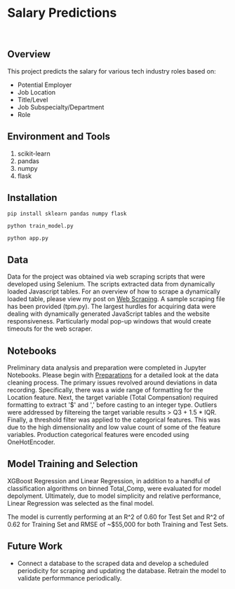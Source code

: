 # Salary Predictions
<br>

## Overview
This project predicts the salary for various tech industry roles based on:
- Potential Employer
- Job Location
- Title/Level
- Job Subspecialty/Department
- Role

## Environment and Tools
1. scikit-learn
2. pandas
3. numpy
4. flask

## Installation

`pip install sklearn pandas numpy flask`

`python train_model.py`

`python app.py`

## Data
Data for the project was obtained via web scraping scripts that were developed using Selenium. The scripts extracted data from dynamically loaded Javascript tables. For an overview of how to scrape a dynamically loaded table, please view my post on [Web Scraping](https://medium.com/@jcclark141152/data-extraction-from-dynamic-tables-9d9eafbd8064). A sample scraping file has been provided (tpm.py). The largest hurdles for acquiring data were dealing with dynamically generated JavaScript tables and the website responsiveness. Particularly modal pop-up windows that would create timeouts for the web scraper.

## Notebooks
Preliminary data analysis and preparation were completed in Jupyter Notebooks. Please begin with [Preparations](https://github.com/Joshua-C-Clark/Salary-Prediction/blob/master/Notebooks/preparation.ipynb) for a detailed look at the data cleaning process. The primary issues revolved around deviations in data recording. Specifically, there was a wide range of formatting for the Location feature. Next, the target variable (Total Compensation) required formatting to extract '$' and ',' before casting to an integer type. Outliers were addressed by filtereing the target variable results > Q3 + 1.5 * IQR. Finally, a threshold filter was applied to the categorical features. This was due to the high dimensionality and low value count of some of the feature variables. Production categorical features were encoded using OneHotEncoder. 

## Model Training and Selection
XGBoost Regression and Linear Regression, in addition to a handful of classification algorithms on binned Total_Comp, were evaluated for model depolyment. Ultimately, due to model simplicity and relative performance, Linear Regression was selected as the final model.

The model is currently performing at an R^2 of 0.60 for Test Set and R^2 of 0.62 for Training Set and RMSE of ~$55,000 for both Training and Test Sets. 

## Future Work
- Connect a database to the scraped data and develop a scheduled periodicity for scraping and updating the database. Retrain the model to validate performmance periodically.
